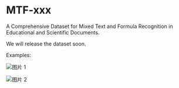 # MTF-xxx
A Comprehensive Dataset for Mixed Text and Formula Recognition in Educational and Scientific Documents.

We will release the dataset soon.

Examples:


![图片 1](https://github.com/lyhh123/MTF-xxx/assets/48280924/673269ac-2919-45cc-8d50-f48eeaab789e)

![图片 2](https://github.com/lyhh123/MTF-xxx/assets/48280924/ffcc8da2-76c1-4645-90bb-9cd85f6f80c4)
